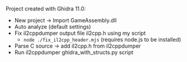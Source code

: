 Project created with Ghidra 11.0:

- New project -> Import GameAssembly.dll
- Auto analyze (default settings)
- Fix il2cppdumper output file il2cpp.h using my script
  - `node ./fix_il2cpp_header.mjs` (requires node.js to be installed)
- Parse C source -> add il2cpp.h from il2cppdumper
- Run il2cppdumper ghidra_with_structs.py script
